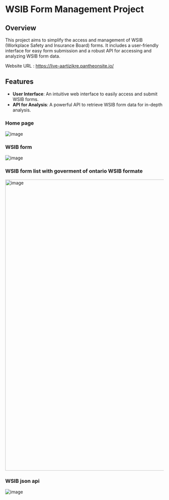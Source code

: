 # WSIB Form Management Project

## Overview

This project aims to simplify the access and management of WSIB (Workplace Safety and Insurance Board) forms. It includes a user-friendly interface for easy form submission and a robust API for accessing and analyzing WSIB form data.

Website URL : https://live-aartizikre.pantheonsite.io/

## Features

- **User Interface**: An intuitive web interface to easily access and submit WSIB forms.
- **API for Analysis**: A powerful API to retrieve WSIB form data for in-depth analysis.

### Home page
![image](https://github.com/Aartizikre150/wsib-project/assets/103940296/708f8763-f031-40be-92bb-662dc5fccad9)


### WSIB form
![image](https://github.com/Aartizikre150/wsib-project/assets/103940296/0604e3a0-38d9-45cc-abef-92ff4b0b1a6b)


### WSIB form list with goverment of ontario WSIB formate
<img width="923" alt="image" src="https://github.com/Aartizikre150/wsib-project/assets/103940296/0a2cac4f-4101-41b9-aaab-d595a4599b66">


### WSIB json api
![image](https://github.com/Aartizikre150/wsib-project/assets/103940296/61bf3c31-25dd-4b38-9d4a-33715815c504)







